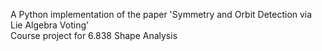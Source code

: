 A Python implementation of the paper 'Symmetry and Orbit Detection via Lie Algebra Voting'<br>
Course project for 6.838 Shape Analysis
